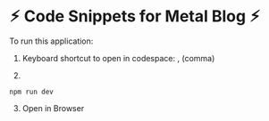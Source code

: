 # ⚡︎ Code Snippets for Metal Blog ⚡︎


To run this application:

1. Keyboard shortcut to open in codespace:  , (comma)

2. 
```
npm run dev
```
 
3. Open in Browser
